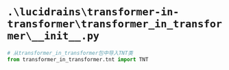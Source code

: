 # `.\lucidrains\transformer-in-transformer\transformer_in_transformer\__init__.py`

```py
# 从transformer_in_transformer包中导入TNT类
from transformer_in_transformer.tnt import TNT
```